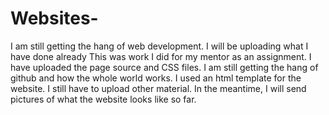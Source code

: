 # Websites-
I am still getting the hang of web development. I will be uploading what I have done already 
This was work I did for my mentor as an assignment. I have uploaded the page source and CSS files. 
I am still getting the hang of github and how the whole world works. 
I used an html template for the website. I still have to upload other material. In the meantime, I will send pictures of what the website looks like so far. 

